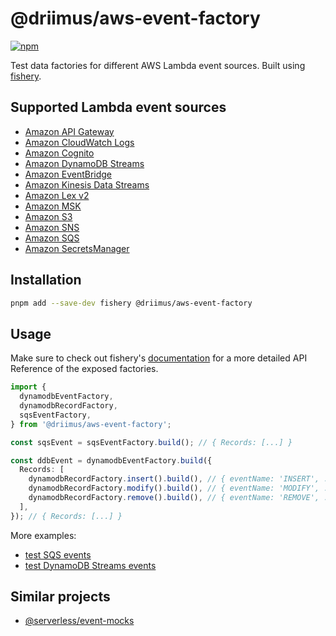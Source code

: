 # @driimus/aws-event-factory

[![npm](https://img.shields.io/npm/v/@driimus/aws-event-factory.svg?style=flat)](https://www.npmjs.com/package/@driimus/aws-event-factory)

Test data factories for different AWS Lambda event sources. Built using [fishery](https://github.com/thoughtbot/fishery).

## Supported Lambda event sources

- [Amazon API Gateway](https://aws.amazon.com/api-gateway/)
- [Amazon CloudWatch Logs](https://docs.aws.amazon.com/AmazonCloudWatch/latest/logs/WhatIsCloudWatchLogs.html)
- [Amazon Cognito](https://docs.aws.amazon.com/cognito/latest/developerguide/cognito-user-identity-pools-working-with-aws-lambda-triggers.html)
- [Amazon DynamoDB Streams](https://docs.aws.amazon.com/amazondynamodb/latest/developerguide/Streams.Lambda.html)
- [Amazon EventBridge](https://aws.amazon.com/eventbridge/)
- [Amazon Kinesis Data Streams](https://aws.amazon.com/kinesis/data-streams/)
- [Amazon Lex v2](https://docs.aws.amazon.com/lexv2/latest/dg/lambda.html)
- [Amazon MSK](https://docs.aws.amazon.com/lambda/latest/dg/with-msk.html)
- [Amazon S3](https://aws.amazon.com/s3/)
- [Amazon SNS](https://aws.amazon.com/sqs/)
- [Amazon SQS](https://aws.amazon.com/sqs/)
- [Amazon SecretsManager](https://docs.aws.amazon.com/secretsmanager/latest/userguide/rotating-secrets-lambda-function-overview.html)

## Installation

```sh
pnpm add --save-dev fishery @driimus/aws-event-factory
```

## Usage

Make sure to check out fishery's [documentation](https://github.com/thoughtbot/fishery#documentation) for a more detailed API Reference of the exposed factories.

```ts
import {
  dynamodbEventFactory,
  dynamodbRecordFactory,
  sqsEventFactory,
} from '@driimus/aws-event-factory';

const sqsEvent = sqsEventFactory.build(); // { Records: [...] }

const ddbEvent = dynamodbEventFactory.build({
  Records: [
    dynamodbRecordFactory.insert().build(), // { eventName: 'INSERT', ...}
    dynamodbRecordFactory.modify().build(), // { eventName: 'MODIFY', ...}
    dynamodbRecordFactory.remove().build(), // { eventName: 'REMOVE', ...}
  ],
}); // { Records: [...] }
```

More examples:

- [test SQS events](../sqs-permanent-failure-dlq/tests/index.test.ts)
- [test DynamoDB Streams events](../lambda-batch-processor/tests/dynamodb.test.ts)

## Similar projects

- [@serverless/event-mocks](https://github.com/serverless/event-mocks)
